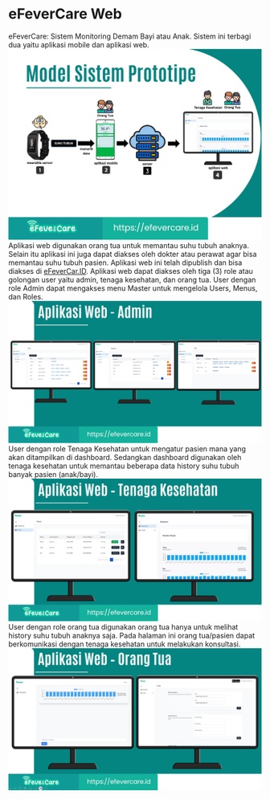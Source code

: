 # eFeverCare Web
eFeverCare: Sistem Monitoring Demam Bayi atau Anak. Sistem ini terbagi dua yaitu aplikasi mobile dan aplikasi web. 
![eFeverCareWeb](images/01.jpg)
Aplikasi web digunakan orang tua untuk memantau suhu tubuh anaknya. Selain itu aplikasi ini juga dapat diakses oleh dokter atau perawat agar bisa memantau suhu tubuh pasien. Aplikasi web ini telah dipublish dan bisa diakses di [eFeverCar.ID](https://efevercare.id/).
Aplikasi web dapat diakses oleh tiga (3) role atau golongan user yaitu admin, tenaga kesehatan, dan orang tua. User dengan role Admin dapat mengakses menu Master untuk mengelola Users, Menus, dan Roles.
![eFeverCareWeb](images/02.jpg)
User dengan role Tenaga Kesehatan untuk mengatur pasien mana yang akan ditampilkan di dashboard. Sedangkan dashboard digunakan oleh tenaga kesehatan untuk memantau beberapa data history suhu tubuh banyak pasien (anak/bayi).
![eFeverCareWeb](images/03.jpg)
User dengan role orang tua digunakan orang tua hanya untuk melihat history suhu tubuh anaknya saja. Pada halaman ini orang tua/pasien dapat berkomunikasi dengan tenaga kesehatan untuk melakukan konsultasi.
![eFeverCareWeb](images/04.jpg)

